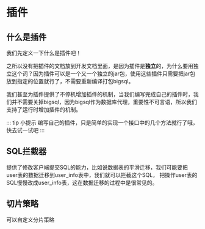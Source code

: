 # 插件

## 什么是插件

我们先定义一下什么是插件吧！

之所以没有把插件的文档放到开发文档里面，是因为插件是**独立**的，为什么要用独立这个词？因为插件可以是一个又一个独立的jar包，使用这些插件只需要把jar包放到指定的位置就行了，不需要重新编译打包bigsql。

我们甚至为插件提供了不停机增加插件的机制，当我们编写完成自己的插件时，我们并不需要关掉bigsql，因为bigsql作为数据库代理，重要性不可言语，所以我们支持了运行时增加插件的机制。

::: tip 小提示
编写自己的插件，只是简单的实现一个接口中的几个方法就行了哦，快去试一试吧
:::

## SQL拦截器

提供了修改客户端提交SQL的能力，比如说数据表的平滑迁移，我们可能要把user表的数据迁移到user_info表中，我们就可以拦截这个SQL，
把操作user表的SQL慢慢改成user_info表，这在数据迁移的过程中是很常见的。


## 切片策略

可以自定义分片策略